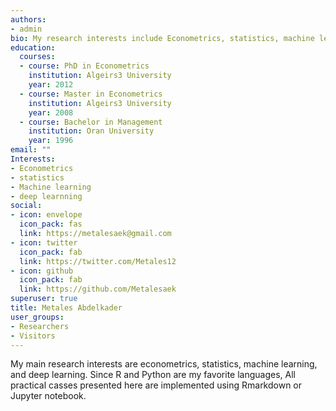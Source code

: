```yaml
---
authors:
- admin
bio: My research interests include Econometrics, statistics, machine learning, deep learning.
education:
  courses:
  - course: PhD in Econometrics
    institution: Algeirs3 University
    year: 2012
  - course: Master in Econometrics
    institution: Algeirs3 University
    year: 2008
  - course: Bachelor in Management
    institution: Oran University
    year: 1996
email: ""
Interests:
- Econometrics
- statistics
- Machine learning
- deep learnning
social:
- icon: envelope
  icon_pack: fas
  link: https://metalesaek@gmail.com
- icon: twitter
  icon_pack: fab
  link: https://twitter.com/Metales12
- icon: github
  icon_pack: fab
  link: https://github.com/Metalesaek
superuser: true
title: Metales Abdelkader
user_groups:
- Researchers
- Visitors
---
```


My main research interests are econometrics, statistics, machine learning, and deep learning. Since R and Python are my favorite languages, All practical casses presented here are implemented using Rmarkdown or Jupyter notebook.  
